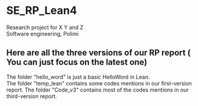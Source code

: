 # SE_RP_Lean4 
Research project for X Y and Z  
Software engineering, Polimi
## Here are all the three versions of our RP report ( You can just focus on the latest one)  
The folder "hello_word" is just a basic HelloWord in Lean.  
The folder "temp_lean" contains some codes mentions in our first-version report.
The folder "Code_v3" contains most of the codes mentions in our third-version report.


